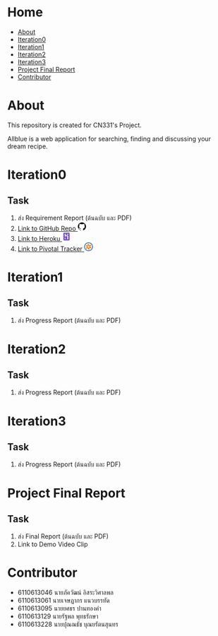 # Home

- [About](#About)
- [Iteration0](#Iteration0)
- [Iteration1](#Iteration1)
- [Iteration2](#Iteration2)
- [Iteration3](#Iteration3)
- [Project Final Report](#Project-Final-Report)
- [Contributor](#Contributor)

# About

This repository is created for CN331's Project.

Allblue is a web application for searching, finding and discussing your dream recipe.

# Iteration0

## Task

1. ส่ง Requirement Report (ต้นฉบับ และ PDF)
2. [Link to GitHub Repo <img src="images/github.png" height="20px">](https://github.com/6110613228/cn331-Project-Allblue)
3. [Link to Heroku <img src="images/heroku.png" height="20px">](https://cn331-allblue.herokuapp.com/)
4. [Link to Pivotal Tracker <img src="images/pivotaltracker.png" height="20px">](https://www.pivotaltracker.com/n/projects/2469972)

# Iteration1

## Task
1. ส่ง Progress Report (ต้นฉบับ และ PDF)

# Iteration2

## Task

1. ส่ง Progress Report (ต้นฉบับ และ PDF)

# Iteration3

## Task

1. ส่ง Progress Report (ต้นฉบับ และ PDF)

# Project Final Report

## Task

1. ส่ง Final Report (ต้นฉบับ และ PDF)
2. Link to Demo Video Clip

# Contributor
- 6110613046 นายภัควัฒน์ อิสระวิศาลพล
- 6110613061 นายเจษฎากร แนวบรรทัด
- 6110613095 นายยศธร ปานทองคำ
- 6110613129 นายรัฐพล พุทธรักษา
- 6110613228 นายปุณณธัช บุณยรัตนสุนทร
